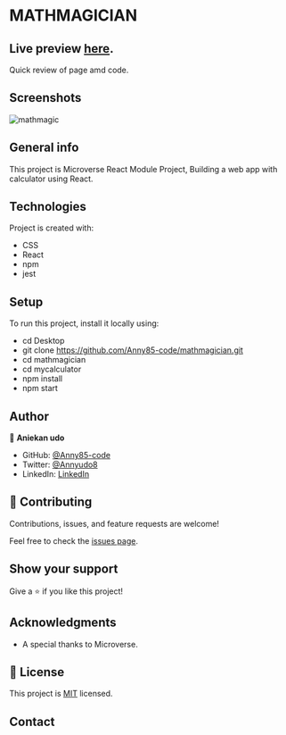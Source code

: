 # MATHMAGICIAN


## Live preview [here](https://anny85-code.github.io/mathmagician/dist/).

Quick review of page amd code.

## Screenshots

![mathmagic](https://user-images.githubusercontent.com/87186552/153082465-86d280ec-c2e3-404b-ac7a-349409bf7d2f.png)

## General info

This project is Microverse React Module Project,
Building a web app with calculator using React.

## Technologies

Project is created with:

- CSS
- React
- npm
- jest

## Setup

To run this project, install it locally using:

- cd Desktop
- git clone https://github.com/Anny85-code/mathmagician.git
- cd mathmagician
- cd mycalculator
- npm install
- npm start

## Author

👤 **Aniekan udo**

- GitHub: [@Anny85-code](https://github.com/Anny85-code)
- Twitter: [@Annyudo8](https://twitter.com/Anny_udo8)
- LinkedIn: [LinkedIn](https://www.linkedin.com/in/aniekan-udo-665b65213/)

## 🤝 Contributing

Contributions, issues, and feature requests are welcome!

Feel free to check the [issues page](https://github.com/Anny85-code/mathmagician/issues/36).

## Show your support

Give a ⭐️ if you like this project!

## Acknowledgments

- A special thanks to Microverse.

## 📝 License

This project is [MIT](LICENSE) licensed.

## Contact

